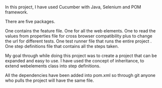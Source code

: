 In this project, I have used Cucumber with Java, Selenium and POM framework.

There are five packages.

One contains the feature file. 
One for all the web elements.
One to read the values from properties file for cross browser compatibility plus to change the url for different tests.
One test runner file that runs the entire project .
One step definitions file that contains all the steps taken.

My goal through while doing this project was to create a project that can be expanded and easy to use. I have used the concept of inheritance,
to extend webelements class into step definitions.

All the dependencies have been added into pom.xml so through git anyone who pulls the project will have the same file.
